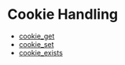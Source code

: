 # Cookie Handling
* [cookie_get](procs/cookie_get.md)
* [cookie_set](procs/cookie_set.md)
* [cookie_exists](procs/cookie_exists.md)
 
